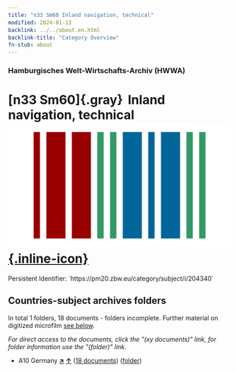 ```yaml
---
title: "n33 Sm60 Inland navigation, technical"
modified: 2024-01-13
backlink: ../../about.en.html
backlink-title: "Category Overview"
fn-stub: about
---
```


### Hamburgisches Welt-Wirtschafts-Archiv (HWWA)

# [n33 Sm60]{.gray}&#8201; Inland navigation, technical &#160; [![Wikidata](/images/Wikidata-logo.svg "Wikidata"){.inline-icon}](http://www.wikidata.org/entity/Q104711218)

<div class="hint">Persistent Identifier: `https://pm20.zbw.eu/category/subject/i/204340`</div>







## Countries-subject archives folders







In total 1 folders, 18 documents - folders incomplete. Further material on digitized microfilm [see below](#filmsections).

_For direct access to the documents, click the "(xy documents)" link, for folder information use the "(folder)" link._


- A10 Germany [**&nearr;**](../../../geo/i/126128/about.en.html "Germany (all folders)") [**&uarr;**](../../../geo/about.en.html#A10 "Country category system") (<a href="https://pm20.zbw.eu/iiifview/folder/sh/126128,204340" title="about: Germany : Inland navigation, technical" target="_blank">18 documents</a>) ([folder](../../../../folder/sh/1261xx/126128/2043xx/204340/about.en.html))



<a id="filmsections" />













